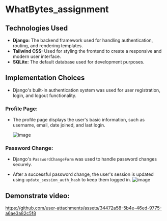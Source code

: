 # WhatBytes_assignment

## Technologies Used
- **Django:** The backend framework used for handling authentication, routing, and rendering templates.
- **Tailwind CSS:** Used for styling the frontend to create a responsive and modern user interface.
- **SQLite:** The default database used for development purposes.


## Implementation Choices
- Django's built-in authentication system was used for user registration, login, and logout functionality.
### Profile Page:
- The profile page displays the user's basic information, such as username, email, date joined, and last login.
  
  ![image](https://github.com/user-attachments/assets/dc10d8a6-eee1-43f4-80d9-1e8995c73506)

### Password Change:
- Django's `PasswordChangeForm` was used to handle password changes securely.

- After a successful password change, the user's session is updated using `update_session_auth_hash` to keep them logged in.
![image](https://github.com/user-attachments/assets/b1bd671e-03fc-4aa7-8b76-4d6587e40bbb)

## Demonstrate video:


https://github.com/user-attachments/assets/34472a58-5b4e-46ed-9775-a6ae3a82c5f8

